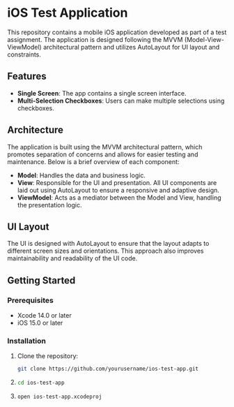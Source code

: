 # iOS Test Application

This repository contains a mobile iOS application developed as part of a test assignment. The application is designed following the MVVM (Model-View-ViewModel) architectural pattern and utilizes AutoLayout for UI layout and constraints.

## Features

- **Single Screen**: The app contains a single screen interface.
- **Multi-Selection Checkboxes**: Users can make multiple selections using checkboxes.

## Architecture

The application is built using the MVVM architectural pattern, which promotes separation of concerns and allows for easier testing and maintenance. Below is a brief overview of each component:

- **Model**: Handles the data and business logic.
- **View**: Responsible for the UI and presentation. All UI components are laid out using AutoLayout to ensure a responsive and adaptive design.
- **ViewModel**: Acts as a mediator between the Model and View, handling the presentation logic.

## UI Layout

The UI is designed with AutoLayout to ensure that the layout adapts to different screen sizes and orientations. This approach also improves maintainability and readability of the UI code.

## Getting Started

### Prerequisites

- Xcode 14.0 or later
- iOS 15.0 or later

### Installation

1. Clone the repository:
   ```bash
   git clone https://github.com/yourusername/ios-test-app.git
2. ```bash
   cd ios-test-app
3. ```bash
   open ios-test-app.xcodeproj
